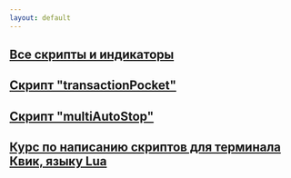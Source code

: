 ```yaml
---
layout: default
---
```


## [Все скрипты и индикаторы](/_posts/2021-01-09-hello-post.md)

## [Скрипт "transactionPocket"](/_posts/2021-01-10-transactionPocket-post.md)
## [Скрипт "multiAutoStop"](/_posts/2021-03-14-multiAutoStop.md)
## [Курс по написанию скриптов для терминала Квик, языку Lua](/_posts/2021-05-28-qLua-course.md)